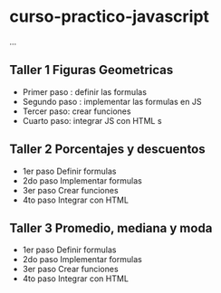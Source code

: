 # curso-practico-javascript

...

## Taller 1 Figuras Geometricas

- Primer paso : definir las formulas
- Segundo paso : implementar las formulas en JS
- Tercer paso: crear funciones
- Cuarto paso: integrar JS con HTML s

## Taller 2 Porcentajes y descuentos

- 1er paso Definir formulas
- 2do paso Implementar formulas
- 3er paso Crear funciones
- 4to paso Integrar con HTML

## Taller 3 Promedio, mediana y moda

- 1er paso Definir formulas
- 2do paso Implementar formulas
- 3er paso Crear funciones
- 4to paso Integrar con HTML
